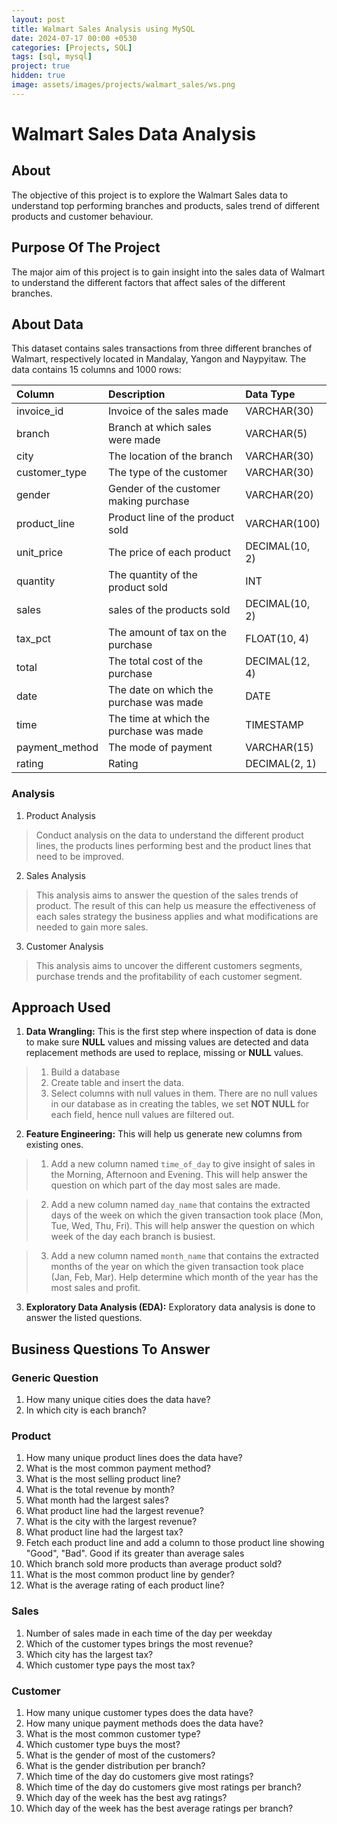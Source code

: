 ```yaml
---
layout: post
title: Walmart Sales Analysis using MySQL
date: 2024-07-17 00:00 +0530
categories: [Projects, SQL]
tags: [sql, mysql]
project: true
hidden: true
image: assets/images/projects/walmart_sales/ws.png
---
```


# Walmart Sales Data Analysis

## About

The objective of this project is to explore the Walmart Sales data to understand top performing branches and products, sales trend of different products and customer behaviour.

## Purpose Of The Project

The major aim of this project is to gain insight into the sales data of Walmart to understand the different factors that affect sales of the different branches.

## About Data

This dataset contains sales transactions from three different branches of Walmart, respectively located in Mandalay, Yangon and Naypyitaw. The data contains 15 columns and 1000 rows:

| Column         | Description                             | Data Type      |
| :------------- | :-------------------------------------- | :------------- |
| invoice_id     | Invoice of the sales made               | VARCHAR(30)    |
| branch         | Branch at which sales were made         | VARCHAR(5)     |
| city           | The location of the branch              | VARCHAR(30)    |
| customer_type  | The type of the customer                | VARCHAR(30)    |
| gender         | Gender of the customer making purchase  | VARCHAR(20)    |
| product_line   | Product line of the product sold        | VARCHAR(100)   |
| unit_price     | The price of each product               | DECIMAL(10, 2) |
| quantity       | The quantity of the product sold        | INT            |
| sales          | sales of the products sold              | DECIMAL(10, 2) |
| tax_pct        | The amount of tax on the purchase       | FLOAT(10, 4)   |
| total          | The total cost of the purchase          | DECIMAL(12, 4) |
| date           | The date on which the purchase was made | DATE           |
| time           | The time at which the purchase was made | TIMESTAMP      |
| payment_method | The mode of payment                     | VARCHAR(15)    |
| rating         | Rating                                  | DECIMAL(2, 1)  |

### Analysis

1. Product Analysis

> Conduct analysis on the data to understand the different product lines, the products lines performing best and the product lines that need to be improved.

2. Sales Analysis

> This analysis aims to answer the question of the sales trends of product. The result of this can help us measure the effectiveness of each sales strategy the business applies and what modifications are needed to gain more sales.

3. Customer Analysis

> This analysis aims to uncover the different customers segments, purchase trends and the profitability of each customer segment.

## Approach Used

1. **Data Wrangling:** This is the first step where inspection of data is done to make sure **NULL** values and missing values are detected and data replacement methods are used to replace, missing or **NULL** values.

> 1. Build a database
> 2. Create table and insert the data.
> 3. Select columns with null values in them. There are no null values in our database as in creating the tables, we set **NOT NULL** for each field, hence null values are filtered out.

2. **Feature Engineering:** This will help us generate new columns from existing ones.

> 1. Add a new column named `time_of_day` to give insight of sales in the Morning, Afternoon and Evening. This will help answer the question on which part of the day most sales are made.

> 2. Add a new column named `day_name` that contains the extracted days of the week on which the given transaction took place (Mon, Tue, Wed, Thu, Fri). This will help answer the question on which week of the day each branch is busiest.

> 3. Add a new column named `month_name` that contains the extracted months of the year on which the given transaction took place (Jan, Feb, Mar). Help determine which month of the year has the most sales and profit.

3. **Exploratory Data Analysis (EDA):** Exploratory data analysis is done to answer the listed questions.

## Business Questions To Answer

### Generic Question

1. How many unique cities does the data have?
2. In which city is each branch?

### Product

1. How many unique product lines does the data have?
2. What is the most common payment method?
3. What is the most selling product line?
4. What is the total revenue by month?
5. What month had the largest sales?
6. What product line had the largest revenue?
7. What is the city with the largest revenue?
8. What product line had the largest tax?
9. Fetch each product line and add a column to those product line showing "Good", "Bad". Good if its greater than average sales
10. Which branch sold more products than average product sold?
11. What is the most common product line by gender?
12. What is the average rating of each product line?

### Sales

1. Number of sales made in each time of the day per weekday
2. Which of the customer types brings the most revenue?
3. Which city has the largest tax?
4. Which customer type pays the most tax?

### Customer

1. How many unique customer types does the data have?
2. How many unique payment methods does the data have?
3. What is the most common customer type?
4. Which customer type buys the most?
5. What is the gender of most of the customers?
6. What is the gender distribution per branch?
7. Which time of the day do customers give most ratings?
8. Which time of the day do customers give most ratings per branch?
9. Which day of the week has the best avg ratings?
10. Which day of the week has the best average ratings per branch?
